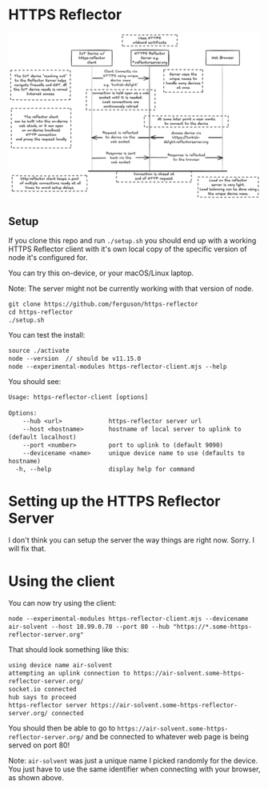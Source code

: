 # HTTPS Reflector

![Basic architecture diagram showing how the HTTPS Redirector server and client interact.](HTTPS-Reflector-20250426.png)

## Setup

If you clone this repo and run `./setup.sh` you should end up with a
working HTTPS Reflector client with it's own local copy of the
specific version of node it's configured for.

You can try this on-device, or your macOS/Linux laptop.

Note: The server might not be currently working with that version of node.

```
git clone https://github.com/ferguson/https-reflector
cd https-reflector
./setup.sh
```

You can test the install:

```
source ./activate
node --version  // should be v11.15.0
node --experimental-modules https-reflector-client.mjs --help
```

You should see:
```
Usage: https-reflector-client [options]

Options:
    --hub <url>             https-reflector server url
    --host <hostname>       hostname of local server to uplink to (default localhost)
    --port <number>         port to uplink to (default 9090)
    --devicename <name>     unique device name to use (defaults to hostname)
  -h, --help                display help for command
```

# Setting up the HTTPS Reflector Server

I don't think you can setup the server the way things are right now.
Sorry. I will fix that.

# Using the client

You can now try using the client:

```
node --experimental-modules https-reflector-client.mjs --devicename air-solvent --host 10.99.0.70 --port 80 --hub "https://*.some-https-reflector-server.org"
```

That should look something like this:
```
using device name air-solvent
attempting an uplink connection to https://air-solvent.some-https-reflector-server.org/
socket.io connected
hub says to proceed
https-reflector server https://air-solvent.some-https-reflector-server.org/ connected
```

You should then be able to go to `https://air-solvent.some-https-reflector-server.org/`
and be connected to whatever web page is being served on port 80!

Note: `air-solvent` was just a unique name I picked randomly for the
device. You just have to use the same identifier when connecting with
your browser, as shown above.
